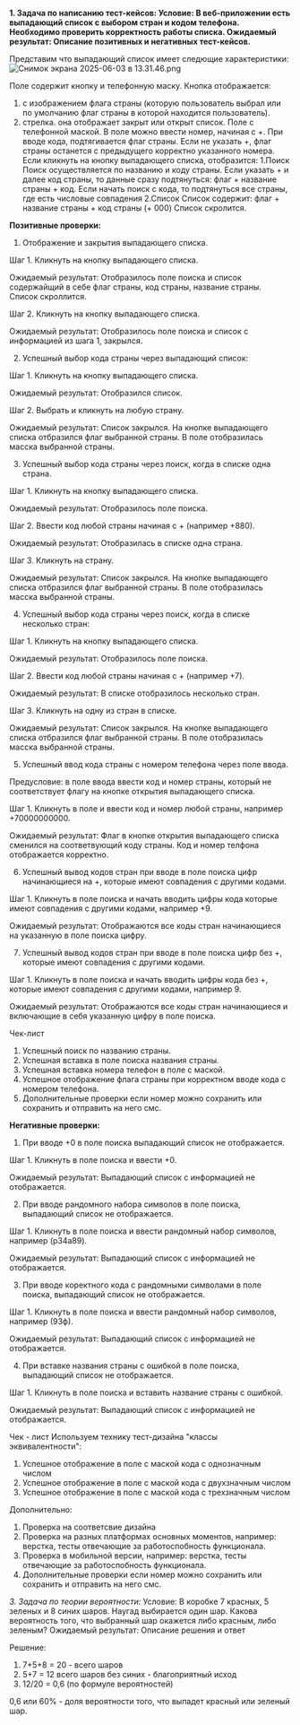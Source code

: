 **1. Задача по написанию тест-кейсов:
Условие: В веб-приложении есть выпадающий список с выбором стран и кодом телефона.
Необходимо проверить корректность работы списка.
Ожидаемый результат: Описание позитивных и негативных тест-кейсов.**

Представим что выпадающий список имеет следющие характеристики:
![Снимок экрана 2025-06-03 в 13.31.46.png](..%2F..%2F..%2F..%2Fvar%2Ffolders%2F19%2F_pbyrglx5qb5kzj_4jf880r40000gn%2FT%2FTemporaryItems%2FNSIRD_screencaptureui_POXmC8%2F%D0%A1%D0%BD%D0%B8%D0%BC%D0%BE%D0%BA%20%D1%8D%D0%BA%D1%80%D0%B0%D0%BD%D0%B0%202025-06-03%20%D0%B2%2013.31.46.png)

Поле содержит кнопку и телефонную маску.
Кнопка отображается:
1. с изображением флага страны (которую пользователь выбрал или по умолчанию флаг страны в
которой находится пользователь).
2. стрелка. она отображает закрыт или открыт список.
Поле с телефонной маской. В поле можно ввести номер, начиная с +. При вводе кода, подтягивается флаг страны.
Если не указать +, флаг страны останется с предыдущего корректно указанного номера.
Если кликнуть на кнопку выпадающего списка, отобразится:
1.Поиск
Поиск осуществляется по названию и коду страны. Если указать + и далее код страны, то данные сразу подтянуться:
флаг + название страны + код. Если начать поиск с кода, то подтянуться все страны, где есть числовые совпадения
2.Список
Список содержит: флаг + название страны + код страны (+ 000)
Список скролится.


**Позитивные проверки:**

1. Отображение и закрытия выпадающего списка.

Шаг 1. Кликнуть на кнопку выпадающего списка.

Ожидаемый результат: Отобразилось поле поиска и список содержайщий в себе флаг страны, код страны, название страны.
Список скроллится.

Шаг 2. Кликнуть на кнопку выпадающего списка.

Ожидаемый результат: Отобразилось поле поиска и список с информацией из шага 1, закрылся.


2. Успешный выбор кода страны через выпадающий список:

Шаг 1. Кликнуть на кнопку выпадающего списка.

Ожидаемый результат: Отобразился список.

Шаг 2. Выбрать и кликнуть на любую страну.

Ожидаемый результат: Список закрылся. На кнопке выпадающего списка отбразился флаг выбранной страны.
В поле отобразилась масска выбранной страны.

3. Успешный выбор кода страны через поиск, когда в списке одна страна.

Шаг 1. Кликнуть на кнопку выпадающего списка.

Ожидаемый результат: Отобразилось поле поиска.

Шаг 2. Ввести код любой страны начиная с + (например +880).

Ожидаемый результат: Отобразилась в списке одна страна.

Шаг 3. Кликнуть на страну.

Ожидаемый результат: Список закрылся. На кнопке выпадающего списка отбразился флаг выбранной страны.
В поле отобразилась масска выбранной страны.

4. Успешный выбор кода страны через поиск, когда в списке несколько стран:

Шаг 1. Кликнуть на кнопку выпадающего списка.

Ожидаемый результат: Отобразилось поле поиска.

Шаг 2. Ввести код любой страны начиная с + (например +7).

Ожидаемый результат: В списке отобразилось несколько стран.

Шаг 3. Кликнуть на одну из стран в списке.

Ожидаемый результат: Список закрылся. На кнопке выпадающего списка отбразился флаг выбранной страны.
В поле отобразилась масска выбранной страны.

5. Успешный ввод кода страны с номером телефона через поле ввода.

Предусловие: в поле ввода ввести код и номер страны, который не соответствует флагу на кнопке открытия выпадающего списка.

Шаг 1. Кликнуть в поле и ввести код и номер любой страны, например +70000000000.

Ожидаемый результат: Флаг в кнопке открытия выпадающего списка сменился на соответвующий коду страны. Код и номер телфона
отображается корректно.

6. Успешный вывод кодов стран при вводе в поле поиска цифр начинающиеся на +, которые имеют совпадения с другими кодами.

Шаг 1. Кликнуть в поле поиска и начать вводить цифры кода которые имеют совпадения с другими кодами, например +9.

Ожидаемый результат: Отображаются все коды стран начинающиеся на указанную в поле поиска цифру.

7. Успешный вывод кодов стран при вводе в поле поиска цифр без +, которые имеют совпадения с другими кодами.

Шаг 1. Кликнуть в поле поиска и начать вводить цифры кода без +, которые имеют совпадения с другими кодами, например 9.

Ожидаемый результат: Отображаются все коды стран начинающиеся и включающие в себя  указанную цифру в поле поиска.

Чек-лист
1. Успешный поиск по названию страны.
2. Успешная вставка в поле поиска названия страны.
3. Успешная вставка номера телефон в поле с маской.
4. Успешное отображение флага страны при корректном вводе кода с номером телефона.
5. Дополнительные проверки если номер можно сохранить или сохранить и отправить на него смс.

**Негативные проверки:**

1. При вводе +0 в поле поиска выпадающий список не отображается.

Шаг 1. Кликнуть в поле поиска и ввести +0.

Ожидаемый результат: Выпадающий список с информацией не отображается.

2. При вводе рандомного набора символов в поле поиска,  выпадающий список не отображается.

Шаг 1. Кликнуть в поле поиска и ввести рандомный набор символов, например (р34а89).

Ожидаемый результат: Выпадающий список с информацией  не отображается.

3. При вводе коректного кода с рандомными символами в поле поиска,  выпадающий список не отображается.

Шаг 1. Кликнуть в поле поиска и ввести рандомный набор символов, например (93ф).

Ожидаемый результат: Выпадающий список с информацией не отображается.

4. При  вставке названия  страны с ошибкой в поле поиска,  выпадающий список не отображается.

Шаг 1. Кликнуть в поле поиска и вставить название страны с ошибкой.

Ожидаемый результат: Выпадающий список с информацией не отображается.

Чек - лист
Используем технику тест-дизайна "классы эквивалентности":
1. Успешное отображение в поле с маской кода с однозначным числом
2. Успешное отображение в поле с маской кода с двухзначным числом
3. Успешное отображение в поле с маской кода с трехзначным числом

Дополнительно:
1. Проверка на соответсвие дизайна
2. Проверка на разных платформах основных моментов, например: верстка, тесты отвечающие за работоспобность функционала.
3. Проверка в мобильной версии, например: верстка, тесты отвечающие за работоспобность функционала.
4. Дополнительные проверки если номер можно сохранить или сохранить и отправить на него смс.


*3. Задача по теории вероятности:*
Условие: В коробке 7 красных, 5 зеленых и 8 синих шаров. Наугад выбирается один шар.
Какова вероятность того, что выбранный шар окажется либо красным, либо зеленым?
Ожидаемый результат: Описание решения и ответ

Решение:
1. 7+5+8 = 20 -  всего шаров
2. 5+7 = 12 всего шаров без синих - благоприятный исход 
3. 12/20 = 0,6 (по формуле вероятностей)

0,6 или 60% -  доля вероятности того, что выпадет красный или зеленый шар.
